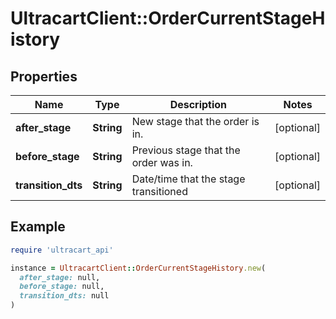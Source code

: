 # UltracartClient::OrderCurrentStageHistory

## Properties

| Name | Type | Description | Notes |
| ---- | ---- | ----------- | ----- |
| **after_stage** | **String** | New stage that the order is in. | [optional] |
| **before_stage** | **String** | Previous stage that the order was in. | [optional] |
| **transition_dts** | **String** | Date/time that the stage transitioned | [optional] |

## Example

```ruby
require 'ultracart_api'

instance = UltracartClient::OrderCurrentStageHistory.new(
  after_stage: null,
  before_stage: null,
  transition_dts: null
)
```

